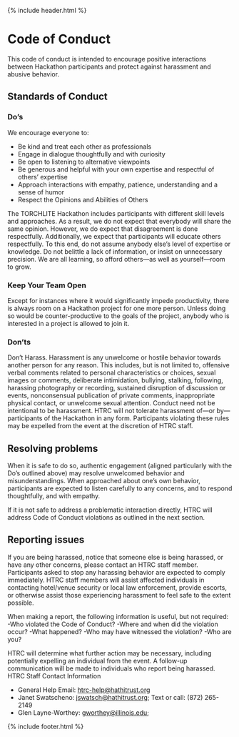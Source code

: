 {% include header.html %}

# Code of Conduct
This code of conduct is intended to encourage positive interactions between Hackathon participants and protect against harassment and abusive behavior. 

## Standards of Conduct
### Do’s
We encourage everyone to:
- Be kind and treat each other as professionals
- Engage in dialogue thoughtfully and with curiosity
- Be open to listening to alternative viewpoints
- Be generous and helpful with your own expertise and respectful of others’ expertise
- Approach interactions with empathy, patience, understanding and a sense of humor
- Respect the Opinions and Abilities of Others

The TORCHLITE Hackathon includes participants with different skill levels and approaches. As a result, we do not expect that everybody will share the same opinion. However, we do expect that disagreement is done respectfully. Additionally, we expect that participants will educate others respectfully. To this end, do not assume anybody else’s level of expertise or knowledge. Do not belittle a lack of information, or insist on unnecessary precision. We are all learning, so afford others—as well as yourself—room to grow.

### Keep Your Team Open
Except for instances where it would significantly impede productivity, there is always room on a Hackathon project for one more person. Unless doing so would be counter-productive to the goals of the project, anybody who is interested in a project is allowed to join it.

### Don’ts
Don’t Harass. Harassment is any unwelcome or hostile behavior towards another person for any reason. This includes, but is not limited to, offensive verbal comments related to personal characteristics or choices, sexual images or comments, deliberate intimidation, bullying, stalking, following, harassing photography or recording, sustained disruption of discussion or events, nonconsensual publication of private comments, inappropriate physical contact, or unwelcome sexual attention. Conduct need not be intentional to be harassment.
HTRC will not tolerate harassment of—or by— participants of the Hackathon in any form. Participants violating these rules may be expelled from the event at the discretion of HTRC staff.

## Resolving problems
When it is safe to do so, authentic engagement (aligned particularly with the Do’s outlined above) may resolve unwelcomed behavior and misunderstandings. When approached about one’s own behavior, participants are expected to listen carefully to any concerns, and to respond thoughtfully, and with empathy.

If it is not safe to address a problematic interaction directly, HTRC will address Code of Conduct violations as outlined in the next section. 
## Reporting issues
If you are being harassed, notice that someone else is being harassed, or have any other concerns, please contact an HTRC staff member. Participants asked to stop any harassing behavior are expected to comply immediately. HTRC staff members will assist affected individuals in contacting hotel/venue security or local law enforcement, provide escorts, or otherwise assist those experiencing harassment to feel safe to the extent possible.

When making a report, the following information is useful, but not required:
-Who violated the Code of Conduct?
-Where and when did the violation occur?
-What happened?
-Who may have witnessed the violation?
-Who are you?

HTRC will determine what further action may be necessary, including potentially expelling an individual from the event. A follow-up communication will be made to individuals who report being harassed.
HTRC Staff Contact Information
- General Help Email: htrc-help@hathitrust.org
- Janet Swatscheno: jswatsch@hathitrust.org; ‪Text or call: (872) 265-2149‬
- Glen Layne-Worthey: gworthey@illinois.edu;


{% include footer.html %}
